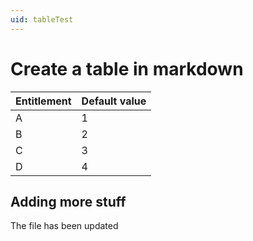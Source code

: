 ```yaml
---
uid: tableTest
---
```


# Create a table in markdown

|Entitlement | Default value |
|--|--|
|A  | 1 |
|B  | 2 |
|C  | 3 |
|D  | 4 |

## Adding more stuff
The file has been updated
